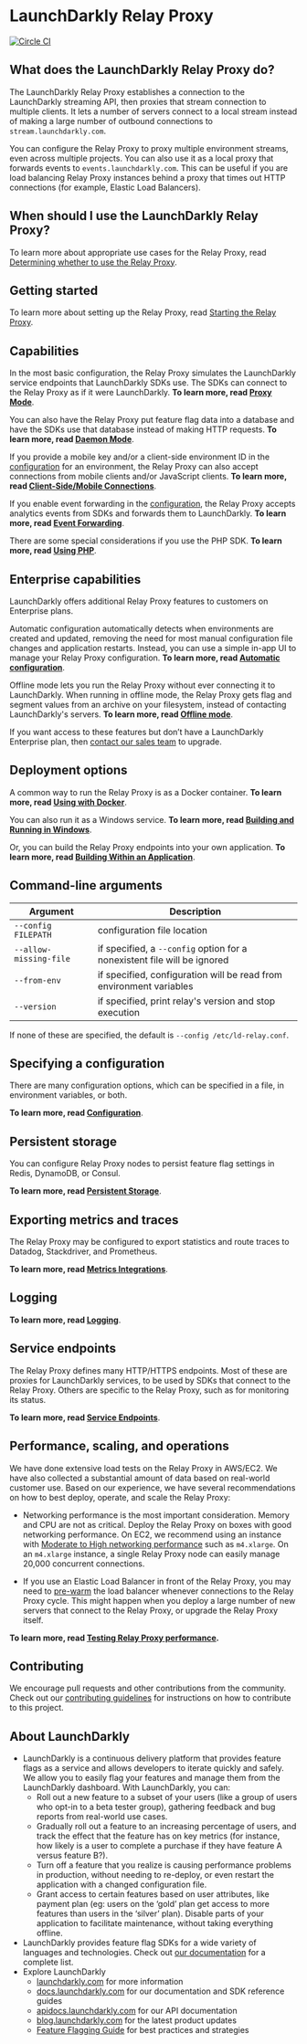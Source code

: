 # LaunchDarkly Relay Proxy

[![Circle CI](https://circleci.com/gh/launchdarkly/ld-relay.svg?style=shield)](https://circleci.com/gh/launchdarkly/ld-relay)

## What does the LaunchDarkly Relay Proxy do?

The LaunchDarkly Relay Proxy establishes a connection to the LaunchDarkly streaming API, then proxies that stream connection to multiple clients. It lets a number of servers connect to a local stream instead of making a large number of outbound connections to `stream.launchdarkly.com`.

You can configure the Relay Proxy to proxy multiple environment streams, even across multiple projects. You can also use it as a local proxy that forwards events  to `events.launchdarkly.com`. This can be useful if you are load balancing Relay Proxy instances behind a proxy that times out HTTP connections (for example, Elastic Load Balancers).


## When should I use the LaunchDarkly Relay Proxy?

To learn more about appropriate use cases for the Relay Proxy, read [Determining whether to use the Relay Proxy](https://docs.launchdarkly.com/home/relay-proxy/determining).


## Getting started

To learn more about setting up the Relay Proxy, read [Starting the Relay Proxy](https://docs.launchdarkly.com/home/advanced/relay-proxy/using#starting-the-relay-proxy).

## Capabilities

In the most basic configuration, the Relay Proxy simulates the LaunchDarkly service endpoints that LaunchDarkly SDKs use. The SDKs can connect to the Relay Proxy as if it were LaunchDarkly. **To learn more, read [Proxy Mode](./docs/proxy-mode.md)**.

You can also have the Relay Proxy put feature flag data into a database and have the SDKs use that database instead of making HTTP requests. **To learn more, read [Daemon Mode](./docs/daemon-mode.md)**.

If you provide a mobile key and/or a client-side environment ID in the [configuration](./docs/configuration.md#file-section-environment-name) for an environment, the Relay Proxy can also accept connections from mobile clients and/or JavaScript clients. **To learn more, read [Client-Side/Mobile Connections](./docs/client-side.md)**.

If you enable event forwarding in the [configuration](./docs/configuration.md#file-section-events), the Relay Proxy accepts analytics events from SDKs and forwards them to LaunchDarkly. **To learn more, read [Event Forwarding](./docs/events.md)**.

There are some special considerations if you use the PHP SDK. **To learn more, read [Using PHP](./docs/php.md)**.


## Enterprise capabilities

LaunchDarkly offers additional Relay Proxy features to customers on Enterprise plans.

Automatic configuration automatically detects when environments are created and updated, removing the need for most manual configuration file changes and application restarts. Instead, you can use a simple in-app UI to manage your Relay Proxy configuration. **To learn more, read [Automatic configuration](https://docs.launchdarkly.com/home/advanced/relay-proxy-enterprise/automatic-configuration)**.

Offline mode lets you run the Relay Proxy without ever connecting it to LaunchDarkly. When running in offline mode, the Relay Proxy gets flag and segment values from an archive on your filesystem, instead of contacting LaunchDarkly's servers.  **To learn more, read [Offline mode](https://docs.launchdarkly.com/home/advanced/relay-proxy-enterprise/offline)**.

If you want access to these features but don’t have a LaunchDarkly Enterprise plan, then [contact our sales team](https://launchdarkly.com/contact-sales/) to upgrade.


## Deployment options

A common way to run the Relay Proxy is as a Docker container. **To learn more, read [Using with Docker](./docs/docker.md)**.

You can also run it as a Windows service. **To learn more, read [Building and Running in Windows](./docs/windows.md)**.

Or, you can build the Relay Proxy endpoints into your own application. **To learn more, read [Building Within an Application](./docs/in-app.md)**.


## Command-line arguments

| Argument               | Description                                                              |
|------------------------|--------------------------------------------------------------------------|
| `--config FILEPATH`    | configuration file location                                              |
| `--allow-missing-file` | if specified, a `--config` option for a nonexistent file will be ignored |
| `--from-env`           | if specified, configuration will be read from environment variables      |
| `--version`            | if specified, print relay's version and stop execution                   |

If none of these are specified, the default is `--config /etc/ld-relay.conf`.


## Specifying a configuration

There are many configuration options, which can be specified in a file, in environment variables, or both.

**To learn more, read [Configuration](./docs/configuration.md)**.


## Persistent storage

You can configure Relay Proxy nodes to persist feature flag settings in Redis, DynamoDB, or Consul.

**To learn more, read [Persistent Storage](./docs/persistent-storage.md)**.


## Exporting metrics and traces

The Relay Proxy may be configured to export statistics and route traces to Datadog, Stackdriver, and Prometheus.

**To learn more, read [Metrics Integrations](./docs/metrics.md)**.


## Logging

**To learn more, read [Logging](./docs/logging.md)**.


## Service endpoints

The Relay Proxy defines many HTTP/HTTPS endpoints. Most of these are proxies for LaunchDarkly services, to be used by SDKs that connect to the Relay Proxy. Others are specific to the Relay Proxy, such as for monitoring its status.

**To learn more, read [Service Endpoints](./docs/endpoints.md)**.


## Performance, scaling, and operations

We have done extensive load tests on the Relay Proxy in AWS/EC2. We have also collected a substantial amount of data based on real-world customer use. Based on our experience, we have several recommendations on how to best deploy, operate, and scale the Relay Proxy:

* Networking performance is the most important consideration. Memory and CPU are not as critical. Deploy the Relay Proxy on boxes with good networking performance. On EC2, we recommend using an instance with [Moderate to High networking performance](http://www.ec2instances.info/) such as `m4.xlarge`. On an `m4.xlarge` instance, a single Relay Proxy node can easily manage 20,000 concurrent connections.

* If you use an Elastic Load Balancer in front of the Relay Proxy, you may need to [pre-warm](https://aws.amazon.com/articles/1636185810492479) the load balancer whenever connections to the Relay Proxy cycle. This might happen when you deploy a large number of new servers that connect to the Relay Proxy, or upgrade the Relay Proxy itself.

**To learn more, read [Testing Relay Proxy performance](https://docs.launchdarkly.com/home/advanced/relay-proxy/performance).**


## Contributing

We encourage pull requests and other contributions from the community. Check out our [contributing guidelines](CONTRIBUTING.md) for instructions on how to contribute to this project.


## About LaunchDarkly

* LaunchDarkly is a continuous delivery platform that provides feature flags as a service and allows developers to iterate quickly and safely. We allow you to easily flag your features and manage them from the LaunchDarkly dashboard.  With LaunchDarkly, you can:
    * Roll out a new feature to a subset of your users (like a group of users who opt-in to a beta tester group), gathering feedback and bug reports from real-world use cases.
    * Gradually roll out a feature to an increasing percentage of users, and track the effect that the feature has on key metrics (for instance, how likely is a user to complete a purchase if they have feature A versus feature B?).
    * Turn off a feature that you realize is causing performance problems in production, without needing to re-deploy, or even restart the application with a changed configuration file.
    * Grant access to certain features based on user attributes, like payment plan (eg: users on the ‘gold’ plan get access to more features than users in the ‘silver’ plan). Disable parts of your application to facilitate maintenance, without taking everything offline.
* LaunchDarkly provides feature flag SDKs for a wide variety of languages and technologies. Check out [our documentation](https://docs.launchdarkly.com/docs) for a complete list.
* Explore LaunchDarkly
    * [launchdarkly.com](https://www.launchdarkly.com/ "LaunchDarkly Main Website") for more information
    * [docs.launchdarkly.com](https://docs.launchdarkly.com/  "LaunchDarkly Documentation") for our documentation and SDK reference guides
    * [apidocs.launchdarkly.com](https://apidocs.launchdarkly.com/  "LaunchDarkly API Documentation") for our API documentation
    * [blog.launchdarkly.com](https://blog.launchdarkly.com/  "LaunchDarkly Blog Documentation") for the latest product updates
    * [Feature Flagging Guide](https://github.com/launchdarkly/featureflags/  "Feature Flagging Guide") for best practices and strategies
